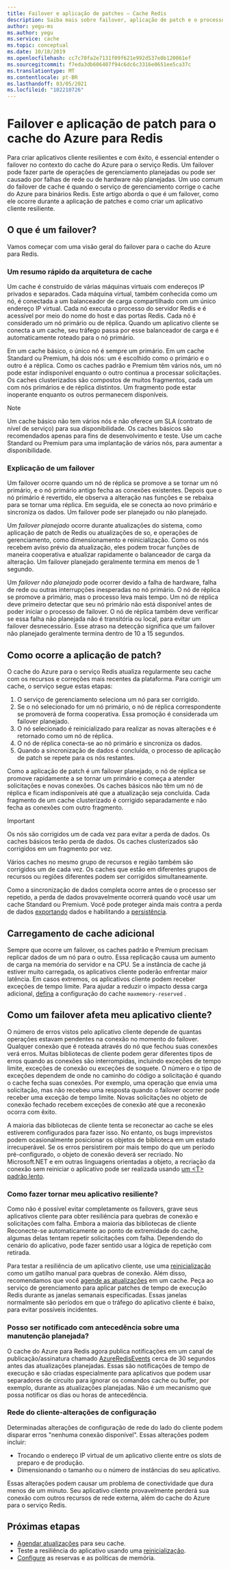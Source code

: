 ```yaml
---
title: Failover e aplicação de patches – Cache Redis
description: Saiba mais sobre failover, aplicação de patch e o processo de atualização para o cache do Azure para Redis.
author: yegu-ms
ms.author: yegu
ms.service: cache
ms.topic: conceptual
ms.date: 10/18/2019
ms.openlocfilehash: cc7c70fa2e7131f09f621e992d537e0b120061ef
ms.sourcegitcommit: f7eda3db606407f94c6dc6c3316e0651ee5ca37c
ms.translationtype: MT
ms.contentlocale: pt-BR
ms.lasthandoff: 03/05/2021
ms.locfileid: "102210726"
---
```

# <a name="failover-and-patching-for-azure-cache-for-redis"></a>Failover e aplicação de patch para o cache do Azure para Redis

Para criar aplicativos cliente resilientes e com êxito, é essencial entender o failover no contexto do cache do Azure para o serviço Redis. Um failover pode fazer parte de operações de gerenciamento planejadas ou pode ser causado por falhas de rede ou de hardware não planejadas. Um uso comum do failover de cache é quando o serviço de gerenciamento corrige o cache do Azure para binários Redis. Este artigo aborda o que é um failover, como ele ocorre durante a aplicação de patches e como criar um aplicativo cliente resiliente.

## <a name="what-is-a-failover"></a>O que é um failover?

Vamos começar com uma visão geral do failover para o cache do Azure para Redis.

### <a name="a-quick-summary-of-cache-architecture"></a>Um resumo rápido da arquitetura de cache

Um cache é construído de várias máquinas virtuais com endereços IP privados e separados. Cada máquina virtual, também conhecida como um nó, é conectada a um balanceador de carga compartilhado com um único endereço IP virtual. Cada nó executa o processo do servidor Redis e é acessível por meio do nome do host e das portas Redis. Cada nó é considerado um nó primário ou de réplica. Quando um aplicativo cliente se conecta a um cache, seu tráfego passa por esse balanceador de carga e é automaticamente roteado para o nó primário.

Em um cache básico, o único nó é sempre um primário. Em um cache Standard ou Premium, há dois nós: um é escolhido como o primário e o outro é a réplica. Como os caches padrão e Premium têm vários nós, um nó pode estar indisponível enquanto o outro continua a processar solicitações. Os caches clusterizados são compostos de muitos fragmentos, cada um com nós primários e de réplica distintos. Um fragmento pode estar inoperante enquanto os outros permanecem disponíveis.

> [!NOTE]
> Um cache básico não tem vários nós e não oferece um SLA (contrato de nível de serviço) para sua disponibilidade. Os caches básicos são recomendados apenas para fins de desenvolvimento e teste. Use um cache Standard ou Premium para uma implantação de vários nós, para aumentar a disponibilidade.

### <a name="explanation-of-a-failover"></a>Explicação de um failover

Um failover ocorre quando um nó de réplica se promove a se tornar um nó primário, e o nó primário antigo fecha as conexões existentes. Depois que o nó primário é revertido, ele observa a alteração nas funções e se rebaixa para se tornar uma réplica. Em seguida, ele se conecta ao novo primário e sincroniza os dados. Um failover pode ser planejado ou não planejado.

Um *failover planejado* ocorre durante atualizações do sistema, como aplicação de patch de Redis ou atualizações de so, e operações de gerenciamento, como dimensionamento e reinicialização. Como os nós recebem aviso prévio da atualização, eles podem trocar funções de maneira cooperativa e atualizar rapidamente o balanceador de carga da alteração. Um failover planejado geralmente termina em menos de 1 segundo.

Um *failover não planejado* pode ocorrer devido a falha de hardware, falha de rede ou outras interrupções inesperadas no nó primário. O nó de réplica se promove a primário, mas o processo leva mais tempo. Um nó de réplica deve primeiro detectar que seu nó primário não está disponível antes de poder iniciar o processo de failover. O nó de réplica também deve verificar se essa falha não planejada não é transitória ou local, para evitar um failover desnecessário. Esse atraso na detecção significa que um failover não planejado geralmente termina dentro de 10 a 15 segundos.

## <a name="how-does-patching-occur"></a>Como ocorre a aplicação de patch?

O cache do Azure para o serviço Redis atualiza regularmente seu cache com os recursos e correções mais recentes da plataforma. Para corrigir um cache, o serviço segue estas etapas:

1. O serviço de gerenciamento seleciona um nó para ser corrigido.
1. Se o nó selecionado for um nó primário, o nó de réplica correspondente se promoverá de forma cooperativa. Essa promoção é considerada um failover planejado.
1. O nó selecionado é reinicializado para realizar as novas alterações e é retornado como um nó de réplica.
1. O nó de réplica conecta-se ao nó primário e sincroniza os dados.
1. Quando a sincronização de dados é concluída, o processo de aplicação de patch se repete para os nós restantes.

Como a aplicação de patch é um failover planejado, o nó de réplica se promove rapidamente a se tornar um primário e começa a atender solicitações e novas conexões. Os caches básicos não têm um nó de réplica e ficam indisponíveis até que a atualização seja concluída. Cada fragmento de um cache clusterizado é corrigido separadamente e não fecha as conexões com outro fragmento.

> [!IMPORTANT]
> Os nós são corrigidos um de cada vez para evitar a perda de dados. Os caches básicos terão perda de dados. Os caches clusterizados são corrigidos em um fragmento por vez.

Vários caches no mesmo grupo de recursos e região também são corrigidos um de cada vez.  Os caches que estão em diferentes grupos de recursos ou regiões diferentes podem ser corrigidos simultaneamente.

Como a sincronização de dados completa ocorre antes de o processo ser repetido, a perda de dados provavelmente ocorrerá quando você usar um cache Standard ou Premium. Você pode proteger ainda mais contra a perda de dados [exportando](cache-how-to-import-export-data.md#export) dados e habilitando a [persistência](cache-how-to-premium-persistence.md).

## <a name="additional-cache-load"></a>Carregamento de cache adicional

Sempre que ocorre um failover, os caches padrão e Premium precisam replicar dados de um nó para o outro. Essa replicação causa um aumento de carga na memória do servidor e na CPU. Se a instância de cache já estiver muito carregada, os aplicativos cliente poderão enfrentar maior latência. Em casos extremos, os aplicativos cliente podem receber exceções de tempo limite. Para ajudar a reduzir o impacto dessa carga adicional, [defina](cache-configure.md#memory-policies) a configuração do cache `maxmemory-reserved` .

## <a name="how-does-a-failover-affect-my-client-application"></a>Como um failover afeta meu aplicativo cliente?

O número de erros vistos pelo aplicativo cliente depende de quantas operações estavam pendentes na conexão no momento do failover. Qualquer conexão que é roteada através do nó que fechou suas conexões verá erros. Muitas bibliotecas de cliente podem gerar diferentes tipos de erros quando as conexões são interrompidas, incluindo exceções de tempo limite, exceções de conexão ou exceções de soquete. O número e o tipo de exceções dependem de onde no caminho do código a solicitação é quando o cache fecha suas conexões. Por exemplo, uma operação que envia uma solicitação, mas não recebeu uma resposta quando o failover ocorrer pode receber uma exceção de tempo limite. Novas solicitações no objeto de conexão fechado recebem exceções de conexão até que a reconexão ocorra com êxito.

A maioria das bibliotecas de cliente tenta se reconectar ao cache se eles estiverem configurados para fazer isso. No entanto, os bugs imprevistos podem ocasionalmente posicionar os objetos de biblioteca em um estado irrecuperável. Se os erros persistirem por mais tempo do que um período pré-configurado, o objeto de conexão deverá ser recriado. No Microsoft.NET e em outras linguagens orientadas a objeto, a recriação da conexão sem reiniciar o aplicativo pode ser realizada usando [um \<T\> padrão lento](https://gist.github.com/JonCole/925630df72be1351b21440625ff2671f#reconnecting-with-lazyt-pattern).

### <a name="how-do-i-make-my-application-resilient"></a>Como fazer tornar meu aplicativo resiliente?

Como não é possível evitar completamente os failovers, grave seus aplicativos cliente para obter resiliência para quebras de conexão e solicitações com falha. Embora a maioria das bibliotecas de cliente Reconecte-se automaticamente ao ponto de extremidade do cache, algumas delas tentam repetir solicitações com falha. Dependendo do cenário do aplicativo, pode fazer sentido usar a lógica de repetição com retirada.

Para testar a resiliência de um aplicativo cliente, use uma [reinicialização](cache-administration.md#reboot) como um gatilho manual para quebras de conexão. Além disso, recomendamos que você [agende as atualizações](cache-administration.md#schedule-updates) em um cache. Peça ao serviço de gerenciamento para aplicar patches de tempo de execução Redis durante as janelas semanais especificadas. Essas janelas normalmente são períodos em que o tráfego do aplicativo cliente é baixo, para evitar possíveis incidentes.

### <a name="can-i-be-notified-in-advance-of-a-planned-maintenance"></a>Posso ser notificado com antecedência sobre uma manutenção planejada?

O cache do Azure para Redis agora publica notificações em um canal de publicação/assinatura chamado [AzureRedisEvents](https://github.com/Azure/AzureCacheForRedis/blob/main/AzureRedisEvents.md) cerca de 30 segundos antes das atualizações planejadas. Essas são notificações de tempo de execução e são criadas especialmente para aplicativos que podem usar separadores de circuito para ignorar os comandos cache ou buffer, por exemplo, durante as atualizações planejadas. Não é um mecanismo que possa notificar os dias ou horas de antecedência.

### <a name="client-network-configuration-changes"></a>Rede do cliente-alterações de configuração

Determinadas alterações de configuração de rede do lado do cliente podem disparar erros "nenhuma conexão disponível". Essas alterações podem incluir:

- Trocando o endereço IP virtual de um aplicativo cliente entre os slots de preparo e de produção.
- Dimensionando o tamanho ou o número de instâncias do seu aplicativo.

Essas alterações podem causar um problema de conectividade que dura menos de um minuto. Seu aplicativo cliente provavelmente perderá sua conexão com outros recursos de rede externa, além do cache do Azure para o serviço Redis.

## <a name="next-steps"></a>Próximas etapas

- [Agendar atualizações](cache-administration.md#schedule-updates) para seu cache.
- Teste a resiliência do aplicativo usando uma [reinicialização](cache-administration.md#reboot).
- [Configure](cache-configure.md#memory-policies) as reservas e as políticas de memória.
